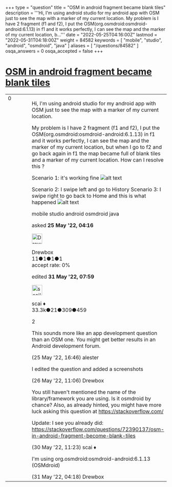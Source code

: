 +++
type = "question"
title = "OSM in android fragment became blank tiles"
description = '''Hi, I&#x27;m using android studio for my android app with OSM just to see the map with a marker of my current location. My problem is I have 2 fragment (f1 and f2), I put the OSM(org.osmdroid:osmdroid-android:6.1.13) in f1 and it works perfectly, I can see the map and the marker of my current location, b...'''
date = "2022-05-25T04:16:00Z"
lastmod = "2022-05-31T04:18:00Z"
weight = 84582
keywords = [ "mobile", "studio", "android", "osmdroid", "java" ]
aliases = [ "/questions/84582" ]
osqa_answers = 0
osqa_accepted = false
+++

<div class="headNormal">

# [OSM in android fragment became blank tiles](/questions/84582/osm-in-android-fragment-became-blank-tiles)

</div>

<div id="main-body">

<div id="askform">

<table id="question-table" style="width:100%;">
<colgroup>
<col style="width: 50%" />
<col style="width: 50%" />
</colgroup>
<tbody>
<tr>
<td style="width: 30px; vertical-align: top"><div class="vote-buttons">
<span id="post-84582-upvote" class="ajax-command post-vote up" rel="nofollow" title="I like this post (click again to cancel)"> </span>
<div id="post-84582-score" class="post-score" title="current number of votes">
0
</div>
<span id="post-84582-downvote" class="ajax-command post-vote down" rel="nofollow" title="I dont like this post (click again to cancel)"> </span> <span id="favorite-mark" class="ajax-command favorite-mark" rel="nofollow" title="mark/unmark this question as favorite (click again to cancel)"> </span>
<div id="favorite-count" class="favorite-count">
&#10;</div>
</div></td>
<td><div id="item-right">
<div class="question-body">
<p>Hi, I'm using android studio for my android app with OSM just to see the map with a marker of my current location.</p>
<p>My problem is I have 2 fragment (f1 and f2), I put the OSM(org.osmdroid:osmdroid-android:6.1.13) in f1 and it works perfectly, I can see the map and the marker of my current location, but when I go to f2 and go back again in f1 the map became full of blank tiles and a marker of my current location. How can I resolve this ?</p>
<p>Scenario 1: it's working fine <img src="/upfiles/0-02-06-3f2ab6ee004b7f879d939efa01a75aa93d56a27c4a7a848a931d305183aad14f_39ee3942a6bd1cf9.jpg" alt="alt text" /></p>
<p>Scenario 2: I swipe left and go to History Scenario 3: I swipe right to go back to Home and this is what happened <img src="/upfiles/0-02-06-2c4d5843455f7e8a2d48212ab4566cedec01efde58ebabf81bc9b2f20d5eb78b_106da7d7dd1349d.jpg" alt="alt text" /></p>
</div>
<div id="question-tags" class="tags-container tags">
<span class="post-tag tag-link-mobile" rel="tag" title="see questions tagged &#39;mobile&#39;">mobile</span> <span class="post-tag tag-link-studio" rel="tag" title="see questions tagged &#39;studio&#39;">studio</span> <span class="post-tag tag-link-android" rel="tag" title="see questions tagged &#39;android&#39;">android</span> <span class="post-tag tag-link-osmdroid" rel="tag" title="see questions tagged &#39;osmdroid&#39;">osmdroid</span> <span class="post-tag tag-link-java" rel="tag" title="see questions tagged &#39;java&#39;">java</span>
</div>
<div id="question-controls" class="post-controls">
&#10;</div>
<div class="post-update-info-container">
<div class="post-update-info post-update-info-user">
<p>asked <strong>25 May '22, 04:16</strong></p>
<img src="https://secure.gravatar.com/avatar/97f0ed3da0cd8878bb4ec167fa722207?s=32&amp;d=identicon&amp;r=g" class="gravatar" width="32" height="32" alt="Drewbox&#39;s gravatar image" />
<p><span>Drewbox</span><br />
<span class="score" title="11 reputation points">11</span><span title="1 badges"><span class="badge1">●</span><span class="badgecount">1</span></span><span title="1 badges"><span class="silver">●</span><span class="badgecount">1</span></span><span title="1 badges"><span class="bronze">●</span><span class="badgecount">1</span></span><br />
<span class="accept_rate" title="Rate of the user&#39;s accepted answers">accept rate:</span> <span title="Drewbox has no accepted answers">0%</span></p>
</img>
</div>
<div class="post-update-info post-update-info-edited">
<p><span> edited <strong>31 May '22, 07:59</strong> </span></p>
<img src="https://secure.gravatar.com/avatar/52d3234f3be58156770e8a91d575bfbd?s=32&amp;d=identicon&amp;r=g" class="gravatar" width="32" height="32" alt="scai&#39;s gravatar image" />
<p><span>scai ♦</span><br />
<span class="score" title="33317 reputation points"><span>33.3k</span></span><span title="21 badges"><span class="badge1">●</span><span class="badgecount">21</span></span><span title="309 badges"><span class="silver">●</span><span class="badgecount">309</span></span><span title="459 badges"><span class="bronze">●</span><span class="badgecount">459</span></span></p>
</img>
</div>
</div>
<div id="comments-container-84582" class="comments-container">
<span id="84587"></span>
<div id="comment-84587" class="comment">
<div id="post-84587-score" class="comment-score">
2
</div>
<div class="comment-text">
<p>This sounds more like an app development question than an OSM one. You might get better results in an Android development forum.</p>
</div>
<div id="comment-84587-info" class="comment-info">
<span class="comment-age">(25 May '22, 16:46)</span> <span class="comment-user userinfo">alester</span>
</div>
</div>
<span id="84593"></span>
<div id="comment-84593" class="comment">
<div id="post-84593-score" class="comment-score">
&#10;</div>
<div class="comment-text">
<p>I edited the question and added a screenshots</p>
</div>
<div id="comment-84593-info" class="comment-info">
<span class="comment-age">(26 May '22, 11:06)</span> <span class="comment-user userinfo">Drewbox</span>
</div>
</div>
<span id="84621"></span>
<div id="comment-84621" class="comment">
<div id="post-84621-score" class="comment-score">
&#10;</div>
<div class="comment-text">
<p>You still haven't mentioned the name of the library/framework you are using. Is it osmdroid by chance? Also, as already hinted, you might have more luck asking this question at <a href="https://stackoverflow.com/">https://stackoverflow.com/</a></p>
<p>Update: I see you already did: <a href="https://stackoverflow.com/questions/72390137/osm-in-android-fragment-become-blank-tiles">https://stackoverflow.com/questions/72390137/osm-in-android-fragment-become-blank-tiles</a></p>
</div>
<div id="comment-84621-info" class="comment-info">
<span class="comment-age">(30 May '22, 11:23)</span> <span class="comment-user userinfo">scai ♦</span>
</div>
</div>
<span id="84631"></span>
<div id="comment-84631" class="comment">
<div id="post-84631-score" class="comment-score">
&#10;</div>
<div class="comment-text">
<p>I'm using org.osmdroid:osmdroid-android:6.1.13 (OSMdroid)</p>
</div>
<div id="comment-84631-info" class="comment-info">
<span class="comment-age">(31 May '22, 04:18)</span> <span class="comment-user userinfo">Drewbox</span>
</div>
</div>
</div>
<div id="comment-tools-84582" class="comment-tools">
&#10;</div>
<div class="clear">
&#10;</div>
<div id="comment-84582-form-container" class="comment-form-container">
&#10;</div>
<div class="clear">
&#10;</div>
</div></td>
</tr>
</tbody>
</table>

</div>

</div>

